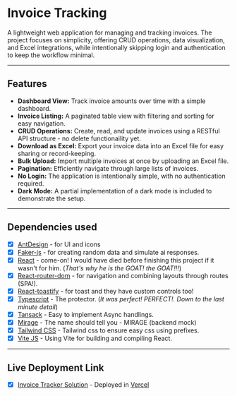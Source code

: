 # Invoice Tracking

A lightweight web application for managing and tracking invoices. The project focuses on simplicity, offering CRUD operations, data visualization, and Excel integrations, while intentionally skipping login and authentication to keep the workflow minimal.

---

## Features

- **Dashboard View:** Track invoice amounts over time with a simple dashboard.
- **Invoice Listing:** A paginated table view with filtering and sorting for easy navigation.
- **CRUD Operations:** Create, read, and update invoices using a RESTful API structure - no delete functionaility yet.
- **Download as Excel:** Export your invoice data into an Excel file for easy sharing or record-keeping.
- **Bulk Upload:** Import multiple invoices at once by uploading an Excel file.
- **Pagination:** Efficiently navigate through large lists of invoices.
- **No Login:** The application is intentionally simple, with no authentication required.
- **Dark Mode:** A partial implementation of a dark mode is included to demonstrate the setup.

---

## Dependencies used

- [x] [AntDesign](https://ant.design/) - for UI and icons
- [x] [Faker-js](https://fakerjs.dev/) - for creating random data and simulate ai responses.
- [x] [React](https://react.dev/) - come-on! I would have died before finishing this project if it wasn't for him. (_That's why he is the GOAT! the GOAT!!!_)
- [x] [React-router-dom](https://reactrouter.com/) - for navigation and combining layouts through routes (SPA!).
- [x] [React-toastify](https://www.npmjs.com/package/react-toastify) - for toast and they have custom controls too!
- [x] [Typescript](https://www.typescriptlang.org/) - The protector. (_It was perfect! PERFECT!. Down to the last minute detail_)
- [x] [Tansack](https://tanstack.com/) - Easy to implement Async handlings.
- [x] [Mirage](https://miragejs.com/) - The name should tell you - MIRAGE (backend mock)
- [x] [Tailwind CSS](https://tailwindcss.com/) - Tailwind css to ensure easy css using prefixes.
- [x] [Vite JS](https://vite.dev/) - Using Vite for building and compiling React.

---

## Live Deployment Link

- [x] [Invoice Tracker Solution](https://invoice-tracker-phi.vercel.app/) - Deployed in [Vercel](https://vercel.com/)
